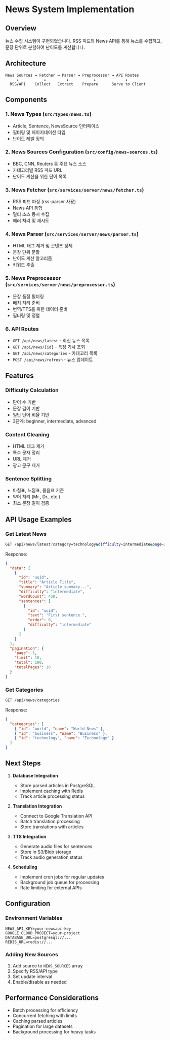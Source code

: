 # News System Implementation

## Overview
뉴스 수집 시스템이 구현되었습니다. RSS 피드와 News API를 통해 뉴스를 수집하고, 문장 단위로 분할하여 난이도를 계산합니다.

## Architecture

```
News Sources → Fetcher → Parser → Preprocessor → API Routes
     ↓           ↓         ↓           ↓             ↓
  RSS/API    Collect   Extract    Prepare      Serve to Client
```

## Components

### 1. News Types (`src/types/news.ts`)
- Article, Sentence, NewsSource 인터페이스
- 필터링 및 페이지네이션 타입
- 난이도 레벨 정의

### 2. News Sources Configuration (`src/config/news-sources.ts`)
- BBC, CNN, Reuters 등 주요 뉴스 소스
- 카테고리별 RSS 피드 URL
- 난이도 계산을 위한 단어 목록

### 3. News Fetcher (`src/services/server/news/fetcher.ts`)
- RSS 피드 파싱 (rss-parser 사용)
- News API 통합
- 멀티 소스 동시 수집
- 에러 처리 및 재시도

### 4. News Parser (`src/services/server/news/parser.ts`)
- HTML 태그 제거 및 콘텐츠 정제
- 문장 단위 분할
- 난이도 계산 알고리즘
- 키워드 추출

### 5. News Preprocessor (`src/services/server/news/preprocessor.ts`)
- 문장 품질 필터링
- 배치 처리 준비
- 번역/TTS를 위한 데이터 준비
- 필터링 및 정렬

### 6. API Routes
- `GET /api/news/latest` - 최신 뉴스 목록
- `GET /api/news/[id]` - 특정 기사 조회
- `GET /api/news/categories` - 카테고리 목록
- `POST /api/news/refresh` - 뉴스 업데이트

## Features

### Difficulty Calculation
- 단어 수 기반
- 문장 길이 기반
- 일반 단어 비율 기반
- 3단계: beginner, intermediate, advanced

### Content Cleaning
- HTML 태그 제거
- 특수 문자 정리
- URL 제거
- 광고 문구 제거

### Sentence Splitting
- 마침표, 느낌표, 물음표 기준
- 약어 처리 (Mr., Dr., etc.)
- 최소 문장 길이 검증

## API Usage Examples

### Get Latest News
```bash
GET /api/news/latest?category=technology&difficulty=intermediate&page=1&limit=10
```

Response:
```json
{
  "data": [
    {
      "id": "uuid",
      "title": "Article Title",
      "summary": "Article summary...",
      "difficulty": "intermediate",
      "wordCount": 450,
      "sentences": [
        {
          "id": "uuid",
          "text": "First sentence.",
          "order": 0,
          "difficulty": "intermediate"
        }
      ]
    }
  ],
  "pagination": {
    "page": 1,
    "limit": 10,
    "total": 100,
    "totalPages": 10
  }
}
```

### Get Categories
```bash
GET /api/news/categories
```

Response:
```json
{
  "categories": [
    { "id": "world", "name": "World News" },
    { "id": "business", "name": "Business" },
    { "id": "technology", "name": "Technology" }
  ]
}
```

## Next Steps

1. **Database Integration**
   - Store parsed articles in PostgreSQL
   - Implement caching with Redis
   - Track article processing status

2. **Translation Integration**
   - Connect to Google Translation API
   - Batch translation processing
   - Store translations with articles

3. **TTS Integration**
   - Generate audio files for sentences
   - Store in S3/Blob storage
   - Track audio generation status

4. **Scheduling**
   - Implement cron jobs for regular updates
   - Background job queue for processing
   - Rate limiting for external APIs

## Configuration

### Environment Variables
```env
NEWS_API_KEY=your-newsapi-key
GOOGLE_CLOUD_PROJECT=your-project
DATABASE_URL=postgresql://...
REDIS_URL=redis://...
```

### Adding New Sources
1. Add source to `NEWS_SOURCES` array
2. Specify RSS/API type
3. Set update interval
4. Enable/disable as needed

## Performance Considerations

- Batch processing for efficiency
- Concurrent fetching with limits
- Caching parsed articles
- Pagination for large datasets
- Background processing for heavy tasks